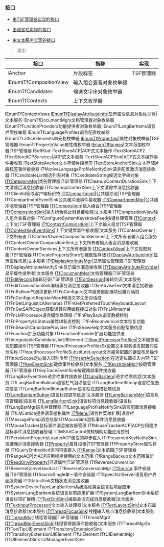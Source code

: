 ### 接口

- [由TSF管理器实现的接口](TSFmanager.md)

- [由语言栏实现的接口](LanguageBar.md)

- [由文本服务实现的接口](TextService.md)

>索引

接口|指称|实现
-|-|-
IAnchor|片段标签|TSF管理器
IEnumITfCompositionView|输入组合查看对象枚举器|
IEnumTfCandidates|候选文字串对象枚举器|
IEnumTfContexts|上下文枚举器|
IEnumTfContextViews
[IEnumTfDisplayAttributeInfo](TextService/IEnumTfDisplayAttributeInfo.md)|显示属性信息对象枚举器|文本服务
IEnumTfDocumentMgrs文档管理器对象枚举器
IEnumTfFunctionProviders功能提供者对象枚举器
IEnumTfLangBarItems语言栏项枚举器
IEnumTfLanguageProfiles语言配置枚举器
IEnumTfLatticeElements单元格枚举器
[IEnumTfProperties](TSFmanager/IEnumTfProperties.md)|属性对象枚举器|TSF管理器
IEnumTfPropertyValue属性值枚举器
[IEnumTfRanges](TSFmanager/IEnumTfRanges.md)|文本范围枚举器|TSF管理器
ISoftKbd
ITextStoreACP|ACP式文本操作
ITextStoreACP2
ITextStoreACPServices|ACP式文本服务
ITextStoreACPSink|ACP式文本操作事件接收器
ITextStoreAnchor文本存储片段标签
ITextStoreAnchorSink文本存储片段标签事件接收器
ITfActiveLanguageProfileNotifySink语言配置激活消息接收器
ITfCandidateList候选列表对象
ITfCandidateString候选文字串对象
[ITfCategoryMgr](TSFmanager/ITfCategoryMgr.md)|类别管理器|TSF管理器
ITfCleanupContextDurationSink上下文清除后消息接收器
ITfCleanupContextSink上下文清除中消息接收器
ITfClientId获取客户端标识符
[ITfCompartment](TSFmanager/ITfCompartment.md)|公共缓冲池|TSF管理器
ITfCompartmentEventSink公共缓冲池事件接收器
[ITfCompartmentMgr](TSFmanager/ITfCompartmentMgr.md)|公共缓冲池管理器|TSF管理器
[ITfComposition](TSFmanager/ITfComposition.md)|输入组合|TSF管理器
[ITfCompositionSink](TextService/ITfCompositionSink.md)|输入组合终止消息接收器|文本服务
ITfCompositionView输入组合查看对象
ITfConfigureSystemKeystrokeFeed按键处理管理
[ITfContext](TSFmanager/ITfContext.md)|上下文|TSF管理器
[ITfContextComposition](TSFmanager/ITfContextComposition.md)|上下文输入组合|TSF管理器
[ITfContextKeyEventSink](TextService/ITfContextKeyEventSink.md)|上下文键盘事件接收器|文本服务
ITfContextOwner上下文所有者
ITfContextOwnerCompositionServices上下文所有者输入组合服务
ITfContextOwnerCompositionSink上下文所有者输入组合消息接收器
ITfContextOwnerServices上下文所有者服务
[ITfContextView](TSFmanager/ITfContextView.md)|上下文视图对象|TSF管理器
ITfCreatePropertyStore创建属性存储
[ITfDisplayAttributeInfo](TextService/ITfDisplayAttributeInfo.md)|显示属性信息|文本服务
[ITfDisplayAttributeMgr](TSFmanager/ITfDisplayAttributeMgr.md)|显示属性管理器|TSF管理器
ITfDisplayAttributeNotifySink显示属性消息接收器
[ITfDisplayAttributeProvider](TextService/ITfDisplayAttributeProvider.md)|显示属性提供者|文本服务
[ITfDocumentMgr](TSFmanager/ITfDocumentMgr.md)|文档管理器|TSF管理器
[ITfEditRecord](TSFmanager/ITfEditRecord.md)|编辑记录|TSF管理器
[ITfEditSession](TextService/ITfEditSession.md)|编辑会话|文本服务
ITfEditTransactionSink编辑事务消息接收器
ITfFnAdviseText文本消息接收器
ITfFnBalloon气泡项更新
ITfFnConfigure文本服务自配选项设置对话框
ITfFnConfigureRegisterWord候选文字注册对话框
ITfFnGetLinguisticAlternates
ITfFnGetPreferredTouchKeyboardLayout
ITfFnGetSAPIObject获取语音应用编程接口对象
ITfFnLMInternal
ITfFnLMProcessor语言模型处理器
ITfFnPlayBack语音数据控制
ITfFnPropertyUIStatus属性UI状态控制
ITfFnReconversion文本恢复功能
ITfFnSearchCandidateProvider
ITfFnShowHelp文本服务自配帮助信息
ITfFunction扩展功能对象
ITfFunctionProvider扩展功能提供者
ITfIntegratableCandidateListUIElement
[ITfInputProcessorProfiles](TSFmanager/ITfInputProcessorProfiles.md)|文本服务语言配置操作|TSF管理器
ITfInputProcessorProfilesEx设置文本服务语言配置的显示名称
ITfInputProcessorProfileSubstituteLayout文本服务配置的键盘布局操作
ITfInputScope定向输入识别类型
[ITfInsertAtSelection](TSFmanager/ITfInsertAtSelection.md)|在选定位置插入内容|TSF管理器
[ITfKeyEventSink](TextService/ITfKeyEventSink.md)|键盘事件接收器|文本服务
[ITfKeystrokeMgr](TSFmanager/ITfKeystrokeMgr.md)|按键管理器|TSF管理器
ITfKeyTraceEventSink按键跟踪事件接收器
ITfLangBarEventSink语言栏事件接收器
[ITfLangBarItem](TextService/ITfLangBarItem.md)|语言栏项信息|文本服务
ITfLangBarItemBalloon语言栏气泡项信息
ITfLangBarItemBitmap语言栏位图项信息
ITfLangBarItemBitmapButton语言栏位图按钮项信息
[ITfLangBarItemButton](TextService/ITfLangBarItemButton.md)|语言栏按钮项信息|文本服务
[ITfLangBarItemMgr](LanguageBar/ITfLangBarItemMgr.md)|语言栏项管理器|语言栏
[ITfLangBarItemSink](LanguageBar/ITfLangBarItemSink.md)|语言栏项消息接收器|语言栏
ITfLangBarMgr语言栏管理器
ITfLanguageProfileNotifySink语言配置消息接收器
ITfLMLattice提供语音栅格属性
[ITfMenu](LanguageBar/ITfMenu.md)|语言栏菜单扩展|语言栏
ITfMessagePump消息抽取
ITfMouseSink鼠标事件消息接收器
ITfMouseTracker鼠标事件消息接收器管理
ITfMouseTrackerACP|ACP应用程序鼠标事件消息接收器管理
ITfMSAAControl微软辅助功能应用控制
ITfPersistentPropertyLoaderACP属性的异步载入
ITfPreservedKeyNotifySink按键保护消息接收器
[ITfProperty](TSFmanager/ITfProperty.md)|属性设置|TSF管理器
ITfPropertyStore属性存储
ITfQueryEmbedded询问可否嵌入
[ITfRange](TSFmanager/ITfRange.md)|文本范围|TSF管理器
ITfRangeACP|为ACP应用程序使用的文本范围
ITfRangeBackup文本范围备份
[ITfReadOnlyProperty](TSFmanager/ITfReadOnlyProperty.md)|只读属性|TSF管理器
ITfReverseConversion
ITfReverseConversionList
ITfReverseConversionMgr
[ITfSource](TSFmanager/ITfSource.md)|事件安装器|TSF管理器
ITfSourceSingle单一事件安装器
ITfSpeechUIServer语音用户界面服务器
ITfStatusSink文档状态消息接收器
ITfSystemDeviceTypeLangBarItem系统驱动类型语言栏项目应用
ITfSystemLangBarItem系统语言栏项应用扩展
ITfSystemLangBarItemSink系统语言栏项扩展槽
[ITfTextEditSink](TextService/ITfTextEditSink.md)|编辑会话完成消息接收器|文本服务
[ITfTextInputProcessor](TextService/ITfTextInputProcessor.md)|文本输入处理器|文本服务
[ITfTextLayoutSink](TextService/ITfTextLayoutSink.md)|文本布局消息接收器|文本服务
[ITfThreadFocusSink](TextService/ITfThreadFocusSink.md)|线程输入焦点消息接收器|文本服务
[ITfThreadMgr](TSFmanager/ITfThreadMgr.md)|线程管理器|TSF管理器
ITfThreadMgr2
[ITfThreadMgrEventSink](TextService/ITfThreadMgrEventSink.md)|线程管理器事件接收器|文本服务
ITfThreadMgrEx
ITfToolTipUIElement
ITfTransitoryExtensionSink
ITfTransitoryExtensionUIElement
ITfUIElement
ITfUIElementMgr
ITfUIElementSink
IUIManagerEventSink